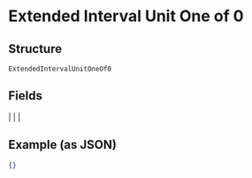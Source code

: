 
# Extended Interval Unit One of 0

## Structure

`ExtendedIntervalUnitOneOf0`

## Fields

|  |
| 

## Example (as JSON)

```json
{}
```

